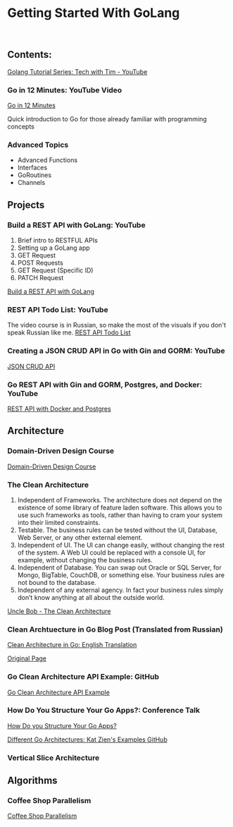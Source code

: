 
# Getting Started With GoLang

<br/>

## Contents:


[Golang Tutorial Series: Tech with Tim - YouTube](./go-lang/go-lang-tutorial.md)

### Go in 12 Minutes: YouTube Video

[Go in 12 Minutes](https://www.youtube.com/watch?v=1rxDzs0zgcE)

Quick introduction to Go for those already familiar with programming concepts

### Advanced Topics

* Advanced Functions
* Interfaces
* GoRoutines
* Channels


## Projects

### Build a REST API with GoLang: YouTube

1. Brief intro to RESTFUL APIs
2. Setting up a GoLang app
3. GET Request
4. POST Requests
5. GET Request (Specific ID)
6. PATCH Request

[Build a REST API with GoLang](https://www.youtube.com/watch?v=d_L64KT3SFM)


### REST API Todo List: YouTube

The video course is in Russian, so make the most of the visuals if you don't speak Russian like me.
[REST API Todo List](https://www.youtube.com/watch?v=1LFbmWk7NLQ&list=PLbTTxxr-hMmyFAvyn7DeOgNRN8BQdjFm8)

### Creating a JSON CRUD API in Go with Gin and GORM: YouTube

[JSON CRUD API](https://www.youtube.com/watch?v=lf_kiH_NPvM`)

### Go REST API with Gin and GORM, Postgres, and Docker: YouTube

[REST API with Docker and Postgres](https://www.youtube.com/watch?v=ZI6HaPKHYsg)

## Architecture

### Domain-Driven Design Course
[Domain-Driven Design Course](https://www.youtube.com/playlist?list=PLZBNtT95PIW3BPNYF5pYOi4MJjg_boXCG)

### The Clean Architecture

1. Independent of Frameworks. The architecture does not depend on the existence of some library of feature laden software. This allows you to use such frameworks as tools, rather than having to cram your system into their limited constraints.
2. Testable. The business rules can be tested without the UI, Database, Web Server, or any other external element.
3. Independent of UI. The UI can change easily, without changing the rest of the system. A Web UI could be replaced with a console UI, for example, without changing the business rules.
4. Independent of Database. You can swap out Oracle or SQL Server, for Mongo, BigTable, CouchDB, or something else. Your business rules are not bound to the database.
5.  Independent of any external agency. In fact your business rules simply don’t know anything at all about the outside world.

[Uncle Bob - The Clean Architecture](https://blog.cleancoder.com/uncle-bob/2012/08/13/the-clean-architecture.html)

### Clean Archtuecture in Go Blog Post (Translated from Russian)

[Clean Architecture in Go: English Translation](https://www-zhashkevych-com.translate.goog/clean-architecture?_x_tr_sl=es&_x_tr_tl=en&_x_tr_hl=en&_x_tr_pto=wapp)

[Original Page](https://www.zhashkevych.com/clean-architecture)

### Go Clean Architecture API Example: GitHub

[Go Clean Architecture API Example](https://github.com/zhashkevych/go-clean-architecture)

### How Do You Structure Your Go Apps?: Conference Talk

[How Do you Structure Your Go Apps?](https://www.youtube.com/watch?v=1rxDzs0zgcE)

[Different Go Architectures: Kat Zien's Examples GitHub](https://github.com/katzien/go-structure-examples)


### Vertical Slice Architecture

## Algorithms

### Coffee Shop Parallelism

[Coffee Shop Parallelism](https://github.com/Sajmani/dotgo/blob/master/coffee/main.go)



